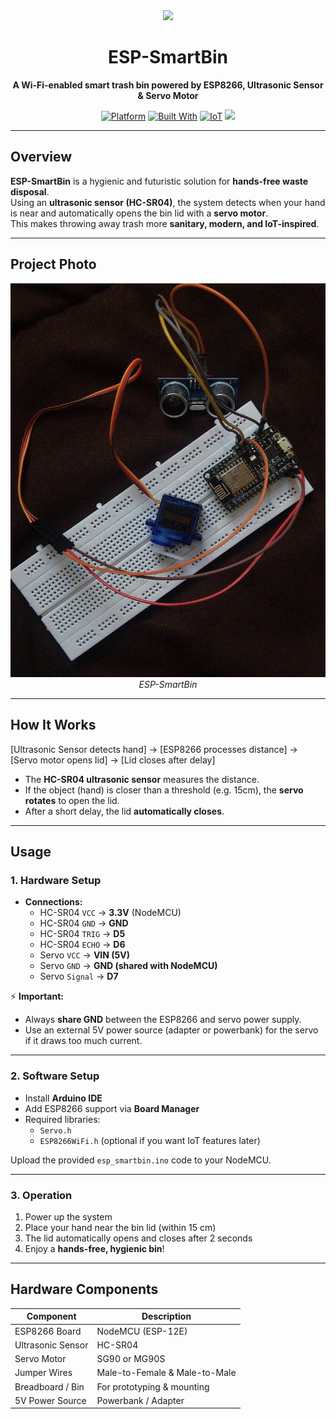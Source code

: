 <div align="center">

<img src="https://img.icons8.com/fluency/96/trash.png" width="80" />

# ESP-SmartBin  
**A Wi-Fi-enabled smart trash bin powered by ESP8266, Ultrasonic Sensor & Servo Motor**

[![Platform](https://img.shields.io/badge/platform-ESP8266-black.svg)](#hardware)
[![Built With](https://img.shields.io/badge/built%20with-C++-red.svg)](https://www.arduino.cc/)
[![IoT](https://img.shields.io/badge/IoT-Project-pink.svg)](#overview)
<img src="https://img.shields.io/github/stars/farnaztr/ESP-SmartBin?style=social" />

</div>

---

## Overview

**ESP-SmartBin** is a hygienic and futuristic solution for **hands-free waste disposal**.  
Using an **ultrasonic sensor (HC-SR04)**, the system detects when your hand is near and automatically opens the bin lid with a **servo motor**.  
This makes throwing away trash more **sanitary, modern, and IoT-inspired**. 

---

## Project Photo  

<p align="center">  
  <img src="photo.jpg" alt="ESP-SmartBin Demo" width="550">  
  <br>  
  <em>ESP-SmartBin</em>  
</p>


---

## How It Works

[Ultrasonic Sensor detects hand] → [ESP8266 processes distance] → [Servo motor opens lid] → [Lid closes after delay]

- The **HC-SR04 ultrasonic sensor** measures the distance.  
- If the object (hand) is closer than a threshold (e.g. 15cm), the **servo rotates** to open the lid.  
- After a short delay, the lid **automatically closes**.

---

## Usage

### 1. Hardware Setup  

- **Connections:**  
  - HC-SR04 `VCC` → **3.3V** (NodeMCU)  
  - HC-SR04 `GND` → **GND**  
  - HC-SR04 `TRIG` → **D5**  
  - HC-SR04 `ECHO` → **D6**  
  - Servo `VCC` → **VIN (5V)**  
  - Servo `GND` → **GND (shared with NodeMCU)**  
  - Servo `Signal` → **D7**  

⚡ **Important:**  
- Always **share GND** between the ESP8266 and servo power supply.  
- Use an external 5V power source (adapter or powerbank) for the servo if it draws too much current.  

---

### 2. Software Setup  

- Install **Arduino IDE**  
- Add ESP8266 support via **Board Manager**  
- Required libraries:  
  - `Servo.h`  
  - `ESP8266WiFi.h` (optional if you want IoT features later)  

Upload the provided `esp_smartbin.ino` code to your NodeMCU.  

---

### 3. Operation  

1. Power up the system  
2. Place your hand near the bin lid (within 15 cm)  
3. The lid automatically opens and closes after 2 seconds  
4. Enjoy a **hands-free, hygienic bin**!  

---

## Hardware Components  

| Component            | Description                |
|----------------------|----------------------------|
| ESP8266 Board        | NodeMCU (ESP-12E)          |
| Ultrasonic Sensor    | HC-SR04                    |
| Servo Motor          | SG90 or MG90S              |
| Jumper Wires         | Male-to-Female & Male-to-Male |
| Breadboard / Bin     | For prototyping & mounting |
| 5V Power Source      | Powerbank / Adapter        |

